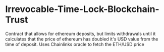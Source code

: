 # Irrevocable-Time-Lock-Blockchain-Trust


Contract that allows for ethereum deposits, but limits withdrawals until it calculates that the price of ethereum has doubled it's USD value from the time of deposit.
Uses Chainlinks oracle to fetch the ETH/USD price
